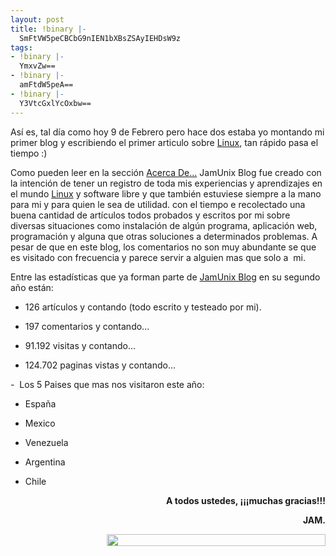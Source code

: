 ```yaml
---
layout: post
title: !binary |-
  SmFtVW5peCBCbG9nIEN1bXBsZSAyIEHDsW9z
tags:
- !binary |-
  YmxvZw==
- !binary |-
  amFtdW5peA==
- !binary |-
  Y3VtcGxlYcOxbw==
---
```

Así es, tal día como hoy 9 de Febrero pero hace dos estaba yo montando mi primer blog y escribiendo el primer articulo sobre <a href="http://blog.jam.net.ve/tag/linux/">Linux</a>, tan rápido pasa el tiempo :)

Como pueden leer en la sección <a href="http://blog.jam.net.ve/about/">Acerca De...</a> JamUnix Blog fue creado con la intención de tener un registro de toda mis experiencias y aprendizajes en el mundo <a href="http://blog.jam.net.ve/category/linux/">Linux</a> y software libre y que también estuviese siempre a la mano para mi y para quien le sea de utilidad. con el tiempo e recolectado una buena cantidad de artículos todos probados y escritos por mi sobre diversas situaciones como instalación de algún programa, aplicación web, programación y alguna que otras soluciones a determinados problemas. A pesar de que en este blog, los comentarios no son muy abundante se que es visitado con frecuencia y parece servir a alguien mas que solo a  mi.

Entre las estadísticas que ya forman parte de <a href="http://blog.jam.net.ve/">JamUnix Blog</a> en su segundo año están:

- 126 artículos y contando (todo escrito y testeado por mi).

- 197 comentarios y contando...

- 91.192 visitas y contando...

- 124.702 paginas vistas y contando...

-  Los 5 Paises que mas nos visitaron este año:

* España

* Mexico

* Venezuela

* Argentina

* Chile
<p style="text-align: right;"><strong>A todos ustedes, ¡¡¡muchas gracias!!!</strong></p>
<p style="text-align: right;"><strong>JAM.</strong></p>
<p style="text-align: right;"><img class="alignnone" src="http://blog.jam.net.ve/imagenes/userbar-jamunix.jpg" alt="" width="350" height="19" /></p>
<p style="text-align: right;"><img class="alignnone" src="http://blog.jam.net.ve/imagenes/userbar-jamunixblog-slogan.jpg" alt="" width="350" height="13" /></p>
